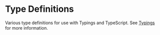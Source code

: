# Type Definitions

Various type definitions for use with Typings and TypeScript. See [Typings](https://github.com/typings/typings) for more information.
